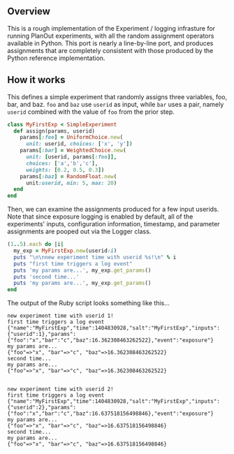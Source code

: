## Overview
This is a rough implementation of the Experiment / logging infrasture for running PlanOut experiments, with all the random assignment operators available in Python. This port is nearly a line-by-line port, and produces assignments that are completely consistent with those produced by the Python reference implementation.

## How it works

This defines a simple experiment that randomly assigns three variables, foo, bar, and baz.
`foo` and `baz` use `userid` as input, while `bar` uses a pair, namely `userid` combined with the value of `foo` from the prior step.
```Ruby
class MyFirstExp < SimpleExperiment
  def assign(params, userid)
    params[:foo] = UniformChoice.new(
      unit: userid, choices: ['x', 'y'])
    params[:bar] = WeightedChoice.new(
      unit: [userid, params[:foo]],
      choices: ['a','b','c'],
      weights: [0.2, 0.5, 0.3])
    params[:baz] = RandomFloat.new(
      unit:userid, min: 5, max: 20)
  end
end
```

Then, we can examine the assignments produced for a few input userids. Note that since exposure logging is enabled by default, all of the experiments' inputs, configuration information, timestamp, and parameter assignments are pooped out via the Logger class.

```Ruby
(1..5).each do |i|
  my_exp = MyFirstExp.new(userid:i)
  puts "\n\nnew experiment time with userid %s!\n" % i
  puts "first time triggers a log event"
  puts 'my params are...', my_exp.get_params()
  puts 'second time...'
  puts 'my params are...', my_exp.get_params()
end
```

The output of the Ruby script looks something like this...

```
new experiment time with userid 1!
first time triggers a log event
{"name":"MyFirstExp","time":1404830928,"salt":"MyFirstExp","inputs":{"userid":1},"params":{"foo":"x","bar":"c","baz":16.362308463262522},"event":"exposure"}
my params are...
{"foo"=>"x", "bar"=>"c", "baz"=>16.362308463262522}
second time...
my params are...
{"foo"=>"x", "bar"=>"c", "baz"=>16.362308463262522}


new experiment time with userid 2!
first time triggers a log event
{"name":"MyFirstExp","time":1404830928,"salt":"MyFirstExp","inputs":{"userid":2},"params":{"foo":"x","bar":"c","baz":16.637518156498846},"event":"exposure"}
my params are...
{"foo"=>"x", "bar"=>"c", "baz"=>16.637518156498846}
second time...
my params are...
{"foo"=>"x", "bar"=>"c", "baz"=>16.637518156498846}
```
